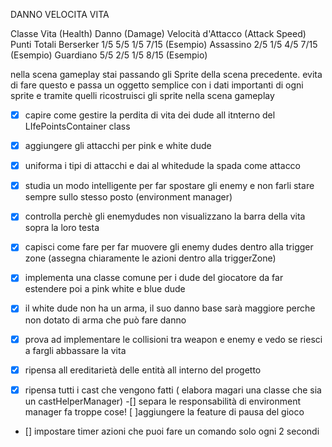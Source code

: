 DANNO
VELOCITA
VITA

Classe Vita (Health)    Danno (Damage)    Velocità d'Attacco (Attack Speed)    Punti Totali
Berserker 1/5 5/5 1/5 7/15 (Esempio)
Assassino 2/5 1/5 4/5 7/15 (Esempio)
Guardiano 5/5 2/5 1/5 8/15 (Esempio)

nella scena gameplay stai passando gli Sprite della scena precedente. evita di fare questo
e passa un oggetto semplice
con i dati importanti di ogni sprite
e tramite quelli ricostruisci gli sprite nella scena gameplay

-[x] capire come gestire la perdita di vita dei dude all itnterno del LIfePointsContainer class

-[x] aggiungere gli attacchi per pink e white dude
-[x] uniforma i tipi di attacchi e dai al whitedude la spada come attacco
-[x] studia un modo intelligente per far spostare gli enemy e non farli stare sempre sullo stesso posto (environment
 manager)
-[x] controlla perchè gli enemydudes non visualizzano la barra della vita sopra la loro testa
-[x] capisci come fare per far muovere gli enemy dudes dentro alla trigger zone (assegna chiaramente le azioni dentro
 alla
 triggerZone)

-[x] implementa una classe comune per i dude del giocatore da far estendere poi a pink white e blue dude
-[x] il white dude non ha un arma, il suo danno base sarà maggiore perche non dotato di arma che può fare danno
-[x] prova ad implementare le collisioni tra weapon e enemy e vedo se riesci a fargli abbassare la vita
-[x] ripensa all ereditarietà delle entità all interno del progetto
-[x] ripensa tutti i cast che vengono fatti ( elabora magari una classe che sia un castHelperManager)
 -[] separa le responsabilità di environment manager fa troppe cose!
 [ ]aggiungere la feature di pausa del gioco
- [] impostare timer azioni che puoi fare un comando solo ogni 2 secondi